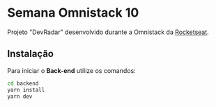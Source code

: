 # Semana Omnistack 10
Projeto "DevRadar" desenvolvido durante a Omnistack da [Rocketseat](https://rocketseat.com.br/).

## Instalação

Para iniciar o **Back-end** utilize os comandos:
```bash
cd backend
yarn install
yarn dev
```